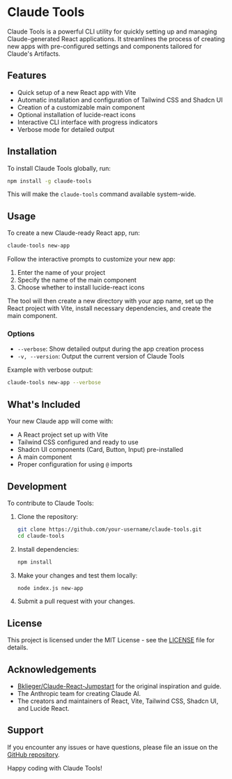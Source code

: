 # Claude Tools

Claude Tools is a powerful CLI utility for quickly setting up and managing Claude-generated React applications. It streamlines the process of creating new apps with pre-configured settings and components tailored for Claude's Artifacts.

## Features

- Quick setup of a new React app with Vite
- Automatic installation and configuration of Tailwind CSS and Shadcn UI
- Creation of a customizable main component
- Optional installation of lucide-react icons
- Interactive CLI interface with progress indicators
- Verbose mode for detailed output

## Installation

To install Claude Tools globally, run:

```bash
npm install -g claude-tools
```

This will make the `claude-tools` command available system-wide.

## Usage

To create a new Claude-ready React app, run:

```bash
claude-tools new-app
```

Follow the interactive prompts to customize your new app:

1. Enter the name of your project
2. Specify the name of the main component
3. Choose whether to install lucide-react icons

The tool will then create a new directory with your app name, set up the React project with Vite, install necessary dependencies, and create the main component.

### Options

- `--verbose`: Show detailed output during the app creation process
- `-v, --version`: Output the current version of Claude Tools

Example with verbose output:

```bash
claude-tools new-app --verbose
```

## What's Included

Your new Claude app will come with:

- A React project set up with Vite
- Tailwind CSS configured and ready to use
- Shadcn UI components (Card, Button, Input) pre-installed
- A main component 
- Proper configuration for using `@` imports

## Development

To contribute to Claude Tools:

1. Clone the repository:
   ```bash
   git clone https://github.com/your-username/claude-tools.git
   cd claude-tools
   ```

2. Install dependencies:
   ```bash
   npm install
   ```

3. Make your changes and test them locally:
   ```bash
   node index.js new-app
   ```

4. Submit a pull request with your changes.

## License

This project is licensed under the MIT License - see the [LICENSE](LICENSE) file for details.

## Acknowledgements

- [Bklieger/Claude-React-Jumpstart](https://github.com/Bklieger/Claude-React-Jumpstart) for the original inspiration and guide.
- The Anthropic team for creating Claude AI.
- The creators and maintainers of React, Vite, Tailwind CSS, Shadcn UI, and Lucide React.

## Support

If you encounter any issues or have questions, please file an issue on the [GitHub repository](https://github.com/devoidsloth/claude-tools/issues).

Happy coding with Claude Tools!